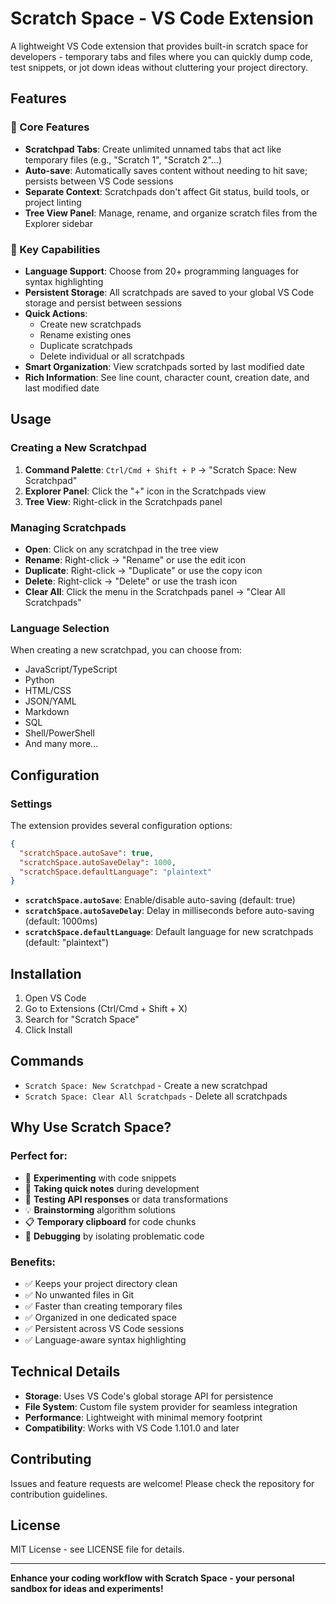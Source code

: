 # Scratch Space - VS Code Extension

A lightweight VS Code extension that provides built-in scratch space for developers - temporary tabs and files where you can quickly dump code, test snippets, or jot down ideas without cluttering your project directory.

## Features

### 🚀 Core Features

- **Scratchpad Tabs**: Create unlimited unnamed tabs that act like temporary files (e.g., "Scratch 1", "Scratch 2"...)
- **Auto-save**: Automatically saves content without needing to hit save; persists between VS Code sessions
- **Separate Context**: Scratchpads don't affect Git status, build tools, or project linting
- **Tree View Panel**: Manage, rename, and organize scratch files from the Explorer sidebar

### 📝 Key Capabilities

- **Language Support**: Choose from 20+ programming languages for syntax highlighting
- **Persistent Storage**: All scratchpads are saved to your global VS Code storage and persist between sessions
- **Quick Actions**: 
  - Create new scratchpads
  - Rename existing ones
  - Duplicate scratchpads
  - Delete individual or all scratchpads
- **Smart Organization**: View scratchpads sorted by last modified date
- **Rich Information**: See line count, character count, creation date, and last modified date

## Usage

### Creating a New Scratchpad

1. **Command Palette**: `Ctrl/Cmd + Shift + P` → "Scratch Space: New Scratchpad"
2. **Explorer Panel**: Click the "+" icon in the Scratchpads view
3. **Tree View**: Right-click in the Scratchpads panel

### Managing Scratchpads

- **Open**: Click on any scratchpad in the tree view
- **Rename**: Right-click → "Rename" or use the edit icon
- **Duplicate**: Right-click → "Duplicate" or use the copy icon
- **Delete**: Right-click → "Delete" or use the trash icon
- **Clear All**: Click the menu in the Scratchpads panel → "Clear All Scratchpads"

### Language Selection

When creating a new scratchpad, you can choose from:
- JavaScript/TypeScript
- Python
- HTML/CSS
- JSON/YAML
- Markdown
- SQL
- Shell/PowerShell
- And many more...

## Configuration

### Settings

The extension provides several configuration options:

```json
{
  "scratchSpace.autoSave": true,
  "scratchSpace.autoSaveDelay": 1000,
  "scratchSpace.defaultLanguage": "plaintext"
}
```

- **`scratchSpace.autoSave`**: Enable/disable auto-saving (default: true)
- **`scratchSpace.autoSaveDelay`**: Delay in milliseconds before auto-saving (default: 1000ms)
- **`scratchSpace.defaultLanguage`**: Default language for new scratchpads (default: "plaintext")

## Installation

1. Open VS Code
2. Go to Extensions (Ctrl/Cmd + Shift + X)
3. Search for "Scratch Space"
4. Click Install

## Commands

- `Scratch Space: New Scratchpad` - Create a new scratchpad
- `Scratch Space: Clear All Scratchpads` - Delete all scratchpads

## Why Use Scratch Space?

### Perfect for:
- 🧪 **Experimenting** with code snippets
- 📝 **Taking quick notes** during development
- 🔄 **Testing API responses** or data transformations
- 💡 **Brainstorming** algorithm solutions
- 📋 **Temporary clipboard** for code chunks
- 🐛 **Debugging** by isolating problematic code

### Benefits:
- ✅ Keeps your project directory clean
- ✅ No unwanted files in Git
- ✅ Faster than creating temporary files
- ✅ Organized in one dedicated space
- ✅ Persistent across VS Code sessions
- ✅ Language-aware syntax highlighting

## Technical Details

- **Storage**: Uses VS Code's global storage API for persistence
- **File System**: Custom file system provider for seamless integration
- **Performance**: Lightweight with minimal memory footprint
- **Compatibility**: Works with VS Code 1.101.0 and later

## Contributing

Issues and feature requests are welcome! Please check the repository for contribution guidelines.

## License

MIT License - see LICENSE file for details.

---

**Enhance your coding workflow with Scratch Space - your personal sandbox for ideas and experiments!**
